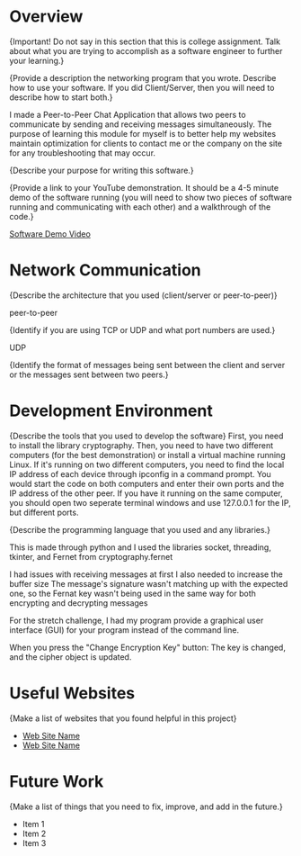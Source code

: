 # Overview

{Important!  Do not say in this section that this is college assignment.  Talk about what you are trying to accomplish as a software engineer to further your learning.}

{Provide a description the networking program that you wrote. Describe how to use your software.  If you did Client/Server, then you will need to describe how to start both.}

I made a Peer-to-Peer Chat Application that allows two peers to communicate by sending and receiving messages simultaneously. The purpose of learning this module for myself is to better help my websites maintain optimization for clients to contact me or the company on the site for any troubleshooting that may occur.

{Describe your purpose for writing this software.}

{Provide a link to your YouTube demonstration.  It should be a 4-5 minute demo of the software running (you will need to show two pieces of software running and communicating with each other) and a walkthrough of the code.}

[Software Demo Video](http://youtube.link.goes.here)

# Network Communication

{Describe the architecture that you used (client/server or peer-to-peer)}

peer-to-peer

{Identify if you are using TCP or UDP and what port numbers are used.}

UDP

{Identify the format of messages being sent between the client and server or the messages sent between two peers.}

# Development Environment

{Describe the tools that you used to develop the software}
First, you need to install the library cryptography. Then, you need to have two different computers (for the best demonstration) or install a virtual machine running Linux. If it's running on two different computers, you need to find the local IP address of each device through ipconfig in a command prompt. You would start the code on both computers and enter their own ports and the IP address of the other peer. If you have it running on the same computer, you should open two seperate terminal windows and use 127.0.0.1 for the IP, but different ports. 

{Describe the programming language that you used and any libraries.}

This is made through python and I used the libraries socket, threading, tkinter, and Fernet from cryptography.fernet

I had issues with receiving messages at first
I also needed to increase the buffer size
The message's signature wasn't matching up with the expected one, so the Fernat key wasn't being used in the same way for both encrypting and decrypting messages

For the stretch challenge, I had my program provide a graphical user interface (GUI) for your program instead of the command line.

When you press the "Change Encryption Key" button:
The key is changed, and the cipher object is updated.

# Useful Websites

{Make a list of websites that you found helpful in this project}
* [Web Site Name](http://url.link.goes.here)
* [Web Site Name](http://url.link.goes.here)

# Future Work

{Make a list of things that you need to fix, improve, and add in the future.}
* Item 1
* Item 2
* Item 3